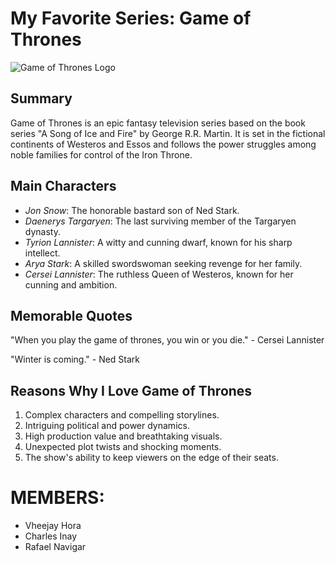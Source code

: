 # My Favorite Series: Game of Thrones
![Game of Thrones Logo](http://example.com/game-of-thrones-logo.png)
## Summary

Game of Thrones is an epic fantasy television series based on the book series "A Song of Ice and Fire" by George R.R. Martin. It is set in the fictional continents of Westeros and Essos and follows the power struggles among noble families for control of the Iron Throne.

## Main Characters

- *Jon Snow*: The honorable bastard son of Ned Stark.
- *Daenerys Targaryen*: The last surviving member of the Targaryen dynasty.
- *Tyrion Lannister*: A witty and cunning dwarf, known for his sharp intellect.
- *Arya Stark*: A skilled swordswoman seeking revenge for her family.
- *Cersei Lannister*: The ruthless Queen of Westeros, known for her cunning and ambition.

## Memorable Quotes

"When you play the game of thrones, you win or you die." - Cersei Lannister


"Winter is coming." - Ned Stark


## Reasons Why I Love Game of Thrones

1. Complex characters and compelling storylines.
2. Intriguing political and power dynamics.
3. High production value and breathtaking visuals.
4. Unexpected plot twists and shocking moments.
5. The show's ability to keep viewers on the edge of their seats.

#  MEMBERS:
- Vheejay Hora
- Charles Inay
- Rafael Navigar

